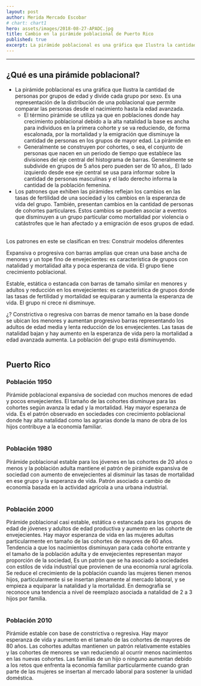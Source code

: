 ```yaml
---
layout: post
author: Merida Mercado Escobar
# chart: chart1
hero: assets/images/2018-08-27-APADC.jpg
title: Cambio en la pirámide poblacional de Puerto Rico
published: true
excerpt: La pirámide poblacional es una gráfica que Ilustra la cantidad de personas por grupos de edad y divide cada grupo por sexo. Es una representación de la distribución de una poblacional que permite comparar las personas desde el nacimiento hasta la edad avanzada.
---
```


<div id="chart1"></div>
<style>
  #population-number {
    text-align: center;
  }

  #play-controls {
    text-align: center;
    min-width: 310px;
    max-width: 800px;
    margin: 0 auto;
    padding: 5px 0 1em 0;
  }

  #play-controls * {
    display: inline-block;
    vertical-align: middle;
  }

  #play-pause-button {
    width: 30px;
    height: 30px;
    text-align: center;
    font-size: 15px;
    cursor: pointer;
    border: 1px solid silver;
    border-radius: 3px;
    background: bonewhite;
    content: "25B6";
  }

  #play-range {
    margin: 2.5%;
    width: 70%;
  }

  #play-output {
    font-family: Arial, Helvetica, sans-serif;
}
</style>

<hr class="border block my-5">

## ¿Qué es una pirámide poblacional?  

* La pirámide poblacional es una gráfica que Ilustra la cantidad de personas por grupos de edad y divide cada grupo por sexo. Es una representación de la distribución de una poblacional que permite comparar las personas desde el nacimiento hasta la edad avanzada.
  * El término pirámide se utiliza ya que en poblaciones donde hay crecimiento poblacional debido a la alta natalidad la base es ancha para individuos en la primera cohorte y se va reduciendo, de forma escalonada, por la mortalidad y la emigración que disminuye la cantidad de personas en los grupos de mayor edad. La pirámide en
  * Generalmente se construyen por cohortes, o sea, el conjunto de personas que nacen en un periodo de tiempo que establece las divisiones del eje central del histograma de barras. Generalmente se subdivide en grupos de 5 años pero pueden ser de 10 años,. El lado izquierdo desde ese eje central se usa para informar sobre la cantidad de personas masculinas y el lado derecho informa la cantidad de la población femenina.
* Los patrones que exhiben las pirámides reflejan los cambios en las tasas de fertilidad de una sociedad y los cambios en la esperanza de vida del grupo. También, presentan cambios en la cantidad de personas de cohortes particulares. Estos cambios se pueden asociar a eventos que disminuyen a un grupo particular como mortalidad por violencia o catástrofes que le han afectado y a emigración de esos grupos de edad.
<br/>
Los patrones en este se clasifican en tres: Construir modelos diferentes

Expansiva o progresiva con barras amplias que crean una base ancha de menores y un tope fino de envejecientes: es característica de grupos con natalidad y mortalidad alta y poca esperanza de vida. El grupo tiene crecimiento poblacional.

Estable, estática o estancada con barras de tamaño similar en menores y adultos y reducción en los envejecientes: es característica de grupos donde las tasas de fertilidad y mortalidad se equiparan y aumenta la esperanza de vida. El grupo ni crece ni disminuye.

¿? Constrictiva o regresiva con barras de menor tamaño en la base donde se ubican los menores y aumentan progresivo barras representando los adultos de edad media y lenta reducción de los envejecientes. Las tasas de natalidad bajan y hay aumento en la esperanza de vida pero la mortalidad a edad avanzada aumenta. La población del grupo está disminuyendo.  
<br/>

## Puerto Rico  

### Población 1950  

Pirámide poblacional expansiva de sociedad con muchos menores de edad y pocos envejecientes. El tamaño de las cohortes disminuye para las cohortes según avanza la edad y la mortalidad. Hay mayor esperanza de vida. Es el patrón observado en sociedades con crecimiento poblacional donde hay alta natalidad como las agrarias donde la mano de obra de los hijos contribuye a la economía familiar.  
<br/>

### Población 1980  

Pirámide poblacional estable para los jóvenes en las cohortes de 20 años o menos y la población adulta mantiene el patrón de pirámide expansiva de sociedad con aumento de envejecientes al disminuir las tasas de mortalidad en ese grupo y la esperanza de vida. Patrón asociado a cambio de economía basada en la actividad agrícola a una urbana industrial.  
<br/>

### Población 2000  

Pirámide poblacional casi estable, estática o estancada para los grupos de edad de jóvenes y adultos de edad productiva y aumento en las cohorte de envejecientes. Hay mayor esperanza de vida en las mujeres adultas particularmente en tamaño de las cohortes de mayores de 60 años. Tendencia a que los nacimientos disminuyan para cada cohorte entrante y el tamaño de la población adulta y de envejecientes representan mayor proporción de la sociedad, Es un patrón que se ha asociado a sociedades con estilos de vida industrial que provienen de una economía rural agrícola. Se reduce el crecimiento de la población cuando las mujeres tienen menos hijos, particularmente si se insertan plenamente al mercado laboral, y se empieza a equiparar la natalidad y la mortalidad. En demografía se reconoce una tendencia a nivel de reemplazo asociada a natalidad de 2 a 3 hijos por familia.  
<br/>

### Población 2010  

Pirámide estable con base de constrictiva o regresiva. Hay mayor esperanza de vida y aumento en el tamaño de las cohortes de mayores de 80 años. Las cohortes adultas mantienen un patrón relativamente estables y las cohortes de menores se van reduciendo al ocurrir menos nacimientos en las nuevas cohortes. Las familias de un hijo o ninguno aumentan debido a los retos que enfrenta la economía familiar particularmente cuando gran parte de las mujeres se insertan al mercado laboral para sostener la unidad doméstica.  

<script>
  let playing = false;
  let play = `<svg xmlns="http://www.w3.org/2000/svg" viewBox="0 0 20 20"><path d="M4 4l12 6-12 6z"/></svg>`;
  let pause = `<svg xmlns="http://www.w3.org/2000/svg" viewBox="0 0 20 20"><path d="M5 4h3v12H5V4zm7 0h3v12h-3V4z"/></svg>`;
  setTimeout(() => {
    $('#play-pause-button').html(play);
    document.getElementById('play-pause-button').addEventListener('click', function() {
      if (!playing) {
        playing = true;
        $('#play-pause-button').html(pause)
      } else {
        playing = false;
        $('#play-pause-button').html(play);
      }
    });
  }, 250);
</script>